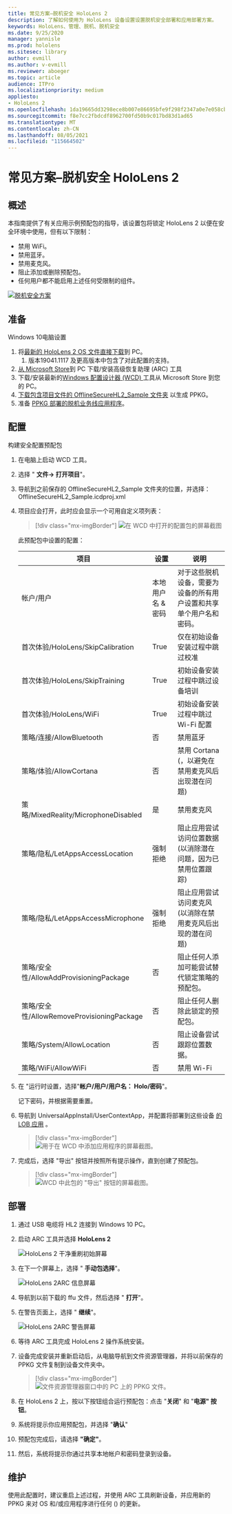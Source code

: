 ```yaml
---
title: 常见方案–脱机安全 HoloLens 2
description: 了解如何使用为 HoloLens 设备设置设置脱机安全部署和应用部署方案。
keywords: HoloLens、管理、脱机、脱机安全
ms.date: 9/25/2020
manager: yannisle
ms.prod: hololens
ms.sitesec: library
author: evmill
ms.author: v-evmill
ms.reviewer: aboeger
ms.topic: article
audience: ITPro
ms.localizationpriority: medium
appliesto:
- HoloLens 2
ms.openlocfilehash: 1da19665dd3298ece8b007e86695bfe9f298f2347a0e7e058cbd30f0ad5d35c3
ms.sourcegitcommit: f8e7cc2fbdcdf8962700fd50b9c017bd83d1ad65
ms.translationtype: MT
ms.contentlocale: zh-CN
ms.lasthandoff: 08/05/2021
ms.locfileid: "115664502"
---
```

# <a name="common-scenarios--offline-secure-hololens-2"></a>常见方案–脱机安全 HoloLens 2

## <a name="overview"></a>概述

本指南提供了有关应用示例预配包的指导，该设置包将锁定 HoloLens 2 以便在安全环境中使用，但有以下限制：

-   禁用 WiFi。
-   禁用蓝牙。
-   禁用麦克风。
-   阻止添加或删除预配包。
-   任何用户都不能启用上述任何受限制的组件。

[![脱机安全方案 ](./images/deployment-guides-revised-scenario-c-01.png)](./images/deployment-guides-revised-scenario-c-01.png#lightbox)

## <a name="prepare"></a>准备

Windows 10电脑设置
1. 将[最新的 HoloLens 2 OS 文件直接下载](https://aka.ms/hololens2download)到 PC。 
   1. 版本19041.1117 及更高版本中包含了对此配置的支持。
1. [从 Microsoft Store](https://www.microsoft.com/store/productId/9P74Z35SFRS8)到 PC 下载/安装高级恢复助理 (ARC) 工具
1. 下载/安装最新的[Windows 配置设计器 (WCD) ](https://www.microsoft.com/p/windows-configuration-designer/9nblggh4tx22?activetab=pivot:overviewtab)工具从 Microsoft Store 到您的 PC。
1. [下载包含项目文件的 OfflineSecureHL2_Sample 文件夹](https://aka.ms/HoloLensDocs-SecureOfflineSample) 以生成 PPKG。
1. 准备 [PPKG 部署的脱机业务线应用程序](app-deploy-provisioning-package.md)。 


## <a name="configure"></a>配置

构建安全配置预配包

1. 在电脑上启动 WCD 工具。
1. 选择 " **文件-> 打开项目**"。
  1. 导航到之前保存的 OfflineSecureHL2_Sample 文件夹的位置，并选择： OfflineSecureHL2_Sample.icdproj.xml
1. 项目应会打开，此时应会显示一个可用自定义项列表：

   > [!div class="mx-imgBorder"]
   > ![在 WCD 中打开的配置包的屏幕截图](images/offline-secure-sample-wcd.png)

   此预配包中设置的配置：
   
   |     项目                                                |     设置                       |     说明                                                                                                                    |
   |---------------------------------------------------------|-----------------------------------|------------------------------------------------------------------------------------------------------------------------------------|
   |     帐户/用户                                    |     本地用户名 & 密码    |     对于这些脱机设备，需要为设备的所有用户设置和共享单个用户名和密码。          |
   |     首次体验/HoloLens/SkipCalibration       |     True                          |     仅在初始设备安装过程中跳过校准                                                                             |
   |     首次体验/HoloLens/SkipTraining          |     True                          |     初始设备安装过程中跳过设备培训                                                                              |
   |     首次体验/HoloLens/WiFi                  |     True                          |     初始设备安装过程中跳过 Wi-Fi 配置                                                                                 |
   |     策略/连接/AllowBluetooth                |     否                            |     禁用蓝牙                                                                                                             |
   |     策略/体验/AllowCortana                    |     否                            |     禁用 Cortana (，以避免在禁用麦克风后出现潜在问题)                                           |
   |     策略/MixedReality/MicrophoneDisabled            |     是                           |     禁用麦克风                                                                                                            |
   |     策略/隐私/LetAppsAccessLocation              |     强制拒绝                    |     阻止应用尝试访问位置数据 (以消除潜在问题，因为已禁用位置跟踪)     |
   |     策略/隐私/LetAppsAccessMicrophone            |     强制拒绝                    |     阻止应用尝试访问麦克风 (以消除在禁用麦克风后出现的潜在问题)            |
   |     策略/安全性/AllowAddProvisioningPackage       |     否                            |     阻止任何人添加可能尝试替代锁定策略的预配包。                         |
   |     策略/安全性/AllowRemoveProvisioningPackage    |     否                            |     阻止任何人删除此锁定的预配包。                                                           |
   |     策略/System/AllowLocation                       |     否                            |     阻止设备尝试跟踪位置数据。                                                                        |
   |     策略/WiFi/AllowWiFi                             |     否                            |     禁用 Wi-Fi                                                                                                                 |

1. 在 "运行时设置，选择"**帐户/用户/用户名： Holo/密码**"。

   记下密码，并根据需要重置。

1. 导航到 UniversalAppInstall/UserContextApp，并配置将部署到这些设备 [的 LOB 应用](app-deploy-provisioning-package.md) 。

   > [!div class="mx-imgBorder"]
   > ![用于在 WCD 中添加应用程序的屏幕截图。](images/offline-secure-sample-wcd-usercontextapp2.png)

1. 完成后，选择 "导出" 按钮并按照所有提示操作，直到创建了预配包。

   > [!div class="mx-imgBorder"]
   > ![WCD 中此包的 "导出" 按钮的屏幕截图。](images/offline-secure-sample-wcd-export.png)

## <a name="deploy"></a>部署

1. 通过 USB 电缆将 HL2 连接到 Windows 10 PC。
1. 启动 ARC 工具并选择 **HoloLens 2**

   ![HoloLens 2 干净重刷初始屏幕](images/ARC2.png)

1. 在下一个屏幕上，选择 " **手动包选择**"。

   ![HoloLens 2ARC 信息屏幕](images/arc_device_info.png)

1. 导航到以前下载的 ffu 文件，然后选择 " **打开**"。
1. 在警告页面上，选择 " **继续**"。

   ![HoloLens 2ARC 警告屏幕](images/arc_warning.png)

1. 等待 ARC 工具完成 HoloLens 2 操作系统安装。
1. 设备完成安装并重新启动后，从电脑导航到文件资源管理器，并将以前保存的 PPKG 文件复制到设备文件夹中。

   > [!div class="mx-imgBorder"]
   > ![文件资源管理器窗口中的 PC 上的 PPKG 文件。](images/offline-secure-file-explorer.png)

1. 在 HoloLens 2 上，按以下按钮组合运行预配包：点击 "**关闭**" 和 "**电源" 按钮**。
1. 系统将提示你应用预配包，并选择 "**确认**"
1. 预配包完成后，请选择 **"确定"**。
1. 然后，系统将提示你通过共享本地帐户和密码登录到设备。

## <a name="maintain"></a>维护

使用此配置时，建议重启上述过程，并使用 ARC 工具刷新设备，并应用新的 PPKG 来对 OS 和/或应用程序进行任何 () 的更新。
